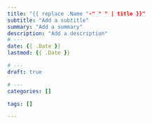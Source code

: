 ```yaml
---
title: "{{ replace .Name "-" " " | title }}"
subtitle: "Add a subtitle"
summary: "Add a summary"
description: "Add a description"
# ---
date: {{ .Date }}
lastmod: {{ .Date }}

# ---
draft: true

# ---
categories: []

tags: []

---
```

